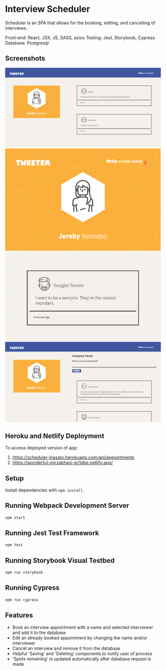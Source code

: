 # Interview Scheduler
Scheduler is an SPA that allows for the booking, editing, and cancelling of interviews.

Front-end: React, JSX, JS, SASS, axios
Testing: Jest, Storybook, Cypress
Database: Postgresql

## Screenshots

!["Screenshot of desktop view tweets"](https://raw.githubusercontent.com/JNasato/tweeter/master/docs/Tweeter_desktop-view.png)
!["Screenshot of tablet view tweets"](https://raw.githubusercontent.com/JNasato/tweeter/master/docs/Tweeter_tablet-view.png)
!["Screenshot of tweet compose box"](https://raw.githubusercontent.com/JNasato/tweeter/master/docs/Tweeter_tweet-form.png)

## Heroku and Netlify Deployment

To access deployed version of app:

1. https://scheduler-jnasato.herokuapp.com/api/appointments
2. https://wonderful-mirzakhani-ec1dbe.netlify.app/

## Setup

Install dependencies with `npm install`.

## Running Webpack Development Server

```sh
npm start
```

## Running Jest Test Framework

```sh
npm test
```

## Running Storybook Visual Testbed

```sh
npm run storybook
```

## Running Cypress

```sh
npm run cypress
```

## Features
- Book an interview appointment with a name and selected interviewer and add it to the database
- Edit an already booked appointment by changing the name and/or interviewer
- Cancel an interview and remove it from the database
- Helpful 'Saving' and 'Deleting' components to notify user of process
- 'Spots remaining' is updated automatically after database request is made
